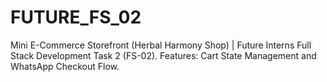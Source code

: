 # FUTURE_FS_02
Mini E-Commerce Storefront (Herbal Harmony Shop) | Future Interns Full Stack Development Task 2 (FS-02). Features: Cart State Management and WhatsApp Checkout Flow.
